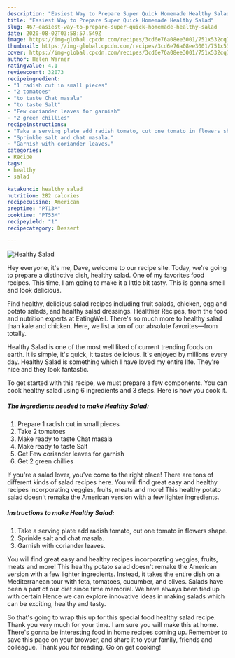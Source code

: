 ```yaml
---
description: "Easiest Way to Prepare Super Quick Homemade Healthy Salad"
title: "Easiest Way to Prepare Super Quick Homemade Healthy Salad"
slug: 467-easiest-way-to-prepare-super-quick-homemade-healthy-salad
date: 2020-08-02T03:58:57.549Z
image: https://img-global.cpcdn.com/recipes/3cd6e76a08ee3001/751x532cq70/healthy-salad-recipe-main-photo.jpg
thumbnail: https://img-global.cpcdn.com/recipes/3cd6e76a08ee3001/751x532cq70/healthy-salad-recipe-main-photo.jpg
cover: https://img-global.cpcdn.com/recipes/3cd6e76a08ee3001/751x532cq70/healthy-salad-recipe-main-photo.jpg
author: Helen Warner
ratingvalue: 4.1
reviewcount: 32073
recipeingredient:
- "1 radish cut in small pieces"
- "2 tomatoes"
- "to taste Chat masala"
- "to taste Salt"
- "Few coriander leaves for garnish"
- "2 green chillies"
recipeinstructions:
- "Take a serving plate add radish tomato, cut one tomato in flowers shape."
- "Sprinkle salt and chat masala."
- "Garnish with coriander leaves."
categories:
- Recipe
tags:
- healthy
- salad

katakunci: healthy salad 
nutrition: 282 calories
recipecuisine: American
preptime: "PT13M"
cooktime: "PT53M"
recipeyield: "1"
recipecategory: Dessert

---
```



![Healthy Salad](https://img-global.cpcdn.com/recipes/3cd6e76a08ee3001/751x532cq70/healthy-salad-recipe-main-photo.jpg)

Hey everyone, it's me, Dave, welcome to our recipe site. Today, we're going to prepare a distinctive dish, healthy salad. One of my favorites food recipes. This time, I am going to make it a little bit tasty. This is gonna smell and look delicious.

Find healthy, delicious salad recipes including fruit salads, chicken, egg and potato salads, and healthy salad dressings. Healthier Recipes, from the food and nutrition experts at EatingWell. There&#39;s so much more to healthy salad than kale and chicken. Here, we list a ton of our absolute favorites—from totally.

Healthy Salad is one of the most well liked of current trending foods on earth. It is simple, it's quick, it tastes delicious. It's enjoyed by millions every day. Healthy Salad is something which I have loved my entire life. They're nice and they look fantastic.


To get started with this recipe, we must prepare a few components. You can cook healthy salad using 6 ingredients and 3 steps. Here is how you cook it.

<!--inarticleads1-->

##### The ingredients needed to make Healthy Salad:

1. Prepare 1 radish cut in small pieces
1. Take 2 tomatoes
1. Make ready to taste Chat masala
1. Make ready to taste Salt
1. Get Few coriander leaves for garnish
1. Get 2 green chillies


If you&#39;re a salad lover, you&#39;ve come to the right place! There are tons of different kinds of salad recipes here. You will find great easy and healthy recipes incorporating veggies, fruits, meats and more! This healthy potato salad doesn&#39;t remake the American version with a few lighter ingredients. 

<!--inarticleads2-->

##### Instructions to make Healthy Salad:

1. Take a serving plate add radish tomato, cut one tomato in flowers shape.
1. Sprinkle salt and chat masala.
1. Garnish with coriander leaves.


You will find great easy and healthy recipes incorporating veggies, fruits, meats and more! This healthy potato salad doesn&#39;t remake the American version with a few lighter ingredients. Instead, it takes the entire dish on a Mediterranean tour with feta, tomatoes, cucumber, and olives. Salads have been a part of our diet since time memorial. We have always been tied up with certain Hence we can explore innovative ideas in making salads which can be exciting, healthy and tasty. 

So that's going to wrap this up for this special food healthy salad recipe. Thank you very much for your time. I am sure you will make this at home. There's gonna be interesting food in home recipes coming up. Remember to save this page on your browser, and share it to your family, friends and colleague. Thank you for reading. Go on get cooking!
